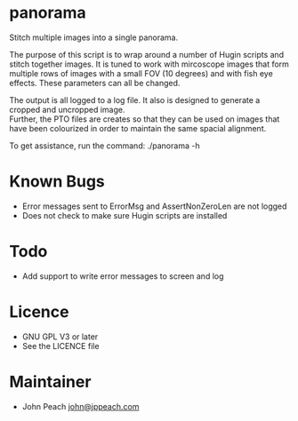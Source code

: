 # panorama

Stitch multiple images into a single panorama.

The purpose of this script is to wrap around a number of Hugin scripts and stitch together images.
It is tuned to work with mircoscope images that form multiple rows of images with a small FOV (10 degrees)
and with fish eye effects.  These parameters can all be changed.

The output is all logged to a log file.  It also is designed to generate a cropped and uncropped image.  
Further, the PTO files are creates so that they can be used on images that have been colourized in order
to maintain the same spacial alignment.

To get assistance, run the command:
./panorama -h

# Known Bugs
* Error messages sent to ErrorMsg and AssertNonZeroLen are not logged
* Does not check to make sure Hugin scripts are installed

# Todo
* Add support to write error messages to screen and log

# Licence
* GNU GPL V3 or later
* See the LICENCE file

# Maintainer
* John Peach <john@jppeach.com>

